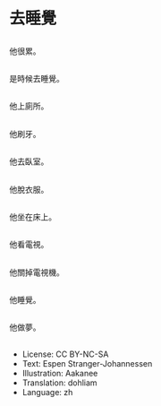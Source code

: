 # 去睡覺

##
他很累。

##
是時候去睡覺。

##
他上廁所。

##
他刷牙。

##
他去臥室。

##
他脫衣服。

##
他坐在床上。

##
他看電視。

##
他關掉電視機。

##
他睡覺。

##
他做夢。

##
* License: CC BY-NC-SA
* Text: Espen Stranger-Johannessen
* Illustration: Aakanee
* Translation: dohliam
* Language: zh
